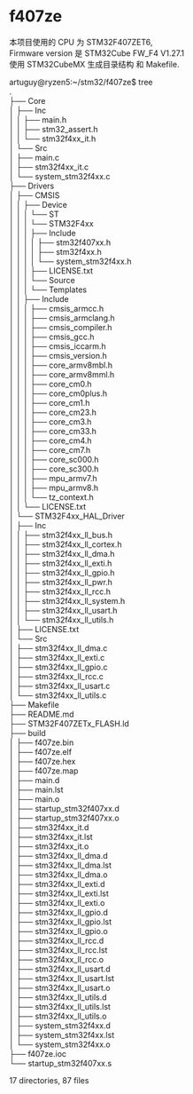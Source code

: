 # f407ze

本项目使用的 CPU 为 STM32F407ZET6,   
Firmware version 是 STM32Cube FW_F4 V1.27.1  
使用 STM32CubeMX 生成目录结构 和 Makefile.  

artuguy@ryzen5:~/stm32/f407ze$ tree  
.  
├── Core  
│   ├── Inc  
│   │   ├── main.h  
│   │   ├── stm32_assert.h  
│   │   └── stm32f4xx_it.h  
│   └── Src  
│       ├── main.c  
│       ├── stm32f4xx_it.c  
│       └── system_stm32f4xx.c  
├── Drivers  
│   ├── CMSIS  
│   │   ├── Device  
│   │   │   └── ST  
│   │   │       └── STM32F4xx  
│   │   │           ├── Include  
│   │   │           │   ├── stm32f407xx.h  
│   │   │           │   ├── stm32f4xx.h  
│   │   │           │   └── system_stm32f4xx.h  
│   │   │           ├── LICENSE.txt  
│   │   │           └── Source  
│   │   │               └── Templates  
│   │   ├── Include  
│   │   │   ├── cmsis_armcc.h  
│   │   │   ├── cmsis_armclang.h  
│   │   │   ├── cmsis_compiler.h  
│   │   │   ├── cmsis_gcc.h  
│   │   │   ├── cmsis_iccarm.h  
│   │   │   ├── cmsis_version.h  
│   │   │   ├── core_armv8mbl.h  
│   │   │   ├── core_armv8mml.h  
│   │   │   ├── core_cm0.h  
│   │   │   ├── core_cm0plus.h  
│   │   │   ├── core_cm1.h  
│   │   │   ├── core_cm23.h  
│   │   │   ├── core_cm3.h  
│   │   │   ├── core_cm33.h  
│   │   │   ├── core_cm4.h  
│   │   │   ├── core_cm7.h  
│   │   │   ├── core_sc000.h  
│   │   │   ├── core_sc300.h  
│   │   │   ├── mpu_armv7.h  
│   │   │   ├── mpu_armv8.h  
│   │   │   └── tz_context.h  
│   │   └── LICENSE.txt  
│   └── STM32F4xx_HAL_Driver  
│       ├── Inc  
│       │   ├── stm32f4xx_ll_bus.h  
│       │   ├── stm32f4xx_ll_cortex.h  
│       │   ├── stm32f4xx_ll_dma.h  
│       │   ├── stm32f4xx_ll_exti.h  
│       │   ├── stm32f4xx_ll_gpio.h  
│       │   ├── stm32f4xx_ll_pwr.h  
│       │   ├── stm32f4xx_ll_rcc.h  
│       │   ├── stm32f4xx_ll_system.h  
│       │   ├── stm32f4xx_ll_usart.h  
│       │   └── stm32f4xx_ll_utils.h  
│       ├── LICENSE.txt  
│       └── Src  
│           ├── stm32f4xx_ll_dma.c  
│           ├── stm32f4xx_ll_exti.c  
│           ├── stm32f4xx_ll_gpio.c  
│           ├── stm32f4xx_ll_rcc.c  
│           ├── stm32f4xx_ll_usart.c  
│           └── stm32f4xx_ll_utils.c  
├── Makefile  
├── README.md  
├── STM32F407ZETx_FLASH.ld  
├── build  
│   ├── f407ze.bin  
│   ├── f407ze.elf  
│   ├── f407ze.hex  
│   ├── f407ze.map  
│   ├── main.d  
│   ├── main.lst  
│   ├── main.o  
│   ├── startup_stm32f407xx.d  
│   ├── startup_stm32f407xx.o  
│   ├── stm32f4xx_it.d  
│   ├── stm32f4xx_it.lst  
│   ├── stm32f4xx_it.o  
│   ├── stm32f4xx_ll_dma.d  
│   ├── stm32f4xx_ll_dma.lst  
│   ├── stm32f4xx_ll_dma.o  
│   ├── stm32f4xx_ll_exti.d  
│   ├── stm32f4xx_ll_exti.lst  
│   ├── stm32f4xx_ll_exti.o  
│   ├── stm32f4xx_ll_gpio.d  
│   ├── stm32f4xx_ll_gpio.lst  
│   ├── stm32f4xx_ll_gpio.o  
│   ├── stm32f4xx_ll_rcc.d  
│   ├── stm32f4xx_ll_rcc.lst  
│   ├── stm32f4xx_ll_rcc.o  
│   ├── stm32f4xx_ll_usart.d  
│   ├── stm32f4xx_ll_usart.lst  
│   ├── stm32f4xx_ll_usart.o  
│   ├── stm32f4xx_ll_utils.d  
│   ├── stm32f4xx_ll_utils.lst  
│   ├── stm32f4xx_ll_utils.o  
│   ├── system_stm32f4xx.d  
│   ├── system_stm32f4xx.lst  
│   └── system_stm32f4xx.o  
├── f407ze.ioc  
└── startup_stm32f407xx.s  
  
17 directories, 87 files  
